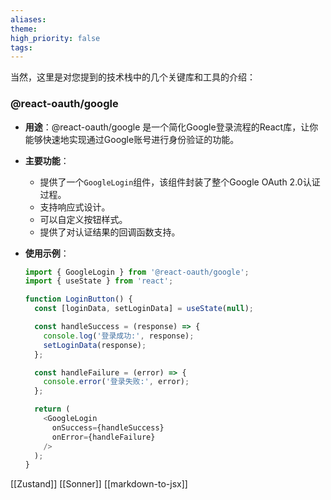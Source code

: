 ```yaml
---
aliases: 
theme: 
high_priority: false
tags:
---
```

当然，这里是对您提到的技术栈中的几个关键库和工具的介绍：


### @react-oauth/google
- **用途**：@react-oauth/google 是一个简化Google登录流程的React库，让你能够快速地实现通过Google账号进行身份验证的功能。
- **主要功能**：
  - 提供了一个`GoogleLogin`组件，该组件封装了整个Google OAuth 2.0认证过程。
  - 支持响应式设计。
  - 可以自定义按钮样式。
  - 提供了对认证结果的回调函数支持。

- **使用示例**：
  ```javascript
  import { GoogleLogin } from '@react-oauth/google';
  import { useState } from 'react';

  function LoginButton() {
    const [loginData, setLoginData] = useState(null);

    const handleSuccess = (response) => {
      console.log('登录成功:', response);
      setLoginData(response);
    };

    const handleFailure = (error) => {
      console.error('登录失败:', error);
    };

    return (
      <GoogleLogin
        onSuccess={handleSuccess}
        onError={handleFailure}
      />
    );
  }
  ```

[[Zustand]]
[[Sonner]]
[[markdown-to-jsx]]